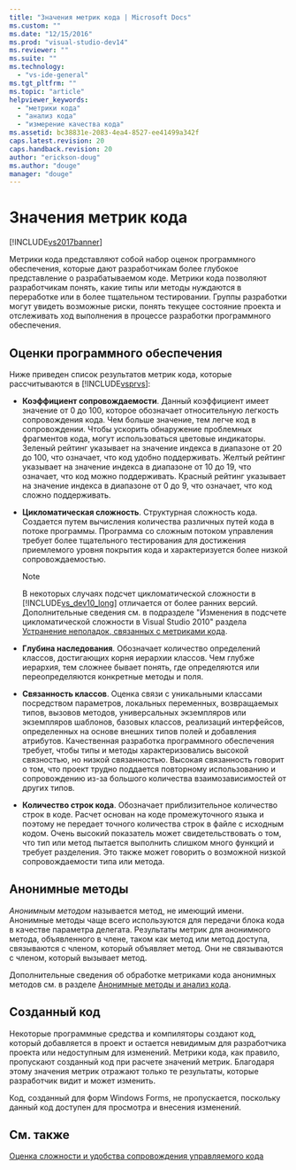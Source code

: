 ```yaml
---
title: "Значения метрик кода | Microsoft Docs"
ms.custom: ""
ms.date: "12/15/2016"
ms.prod: "visual-studio-dev14"
ms.reviewer: ""
ms.suite: ""
ms.technology: 
  - "vs-ide-general"
ms.tgt_pltfrm: ""
ms.topic: "article"
helpviewer_keywords: 
  - "метрики кода"
  - "анализ кода"
  - "измерение качества кода"
ms.assetid: bc38831e-2083-4ea4-8527-ee41499a342f
caps.latest.revision: 20
caps.handback.revision: 20
author: "erickson-doug"
ms.author: "douge"
manager: "douge"
---
```

# Значения метрик кода
[!INCLUDE[vs2017banner](../code-quality/includes/vs2017banner.md)]

Метрики кода представляют собой набор оценок программного обеспечения, которые дают разработчикам более глубокое представление о разрабатываемом коде.  Метрики кода позволяют разработчикам понять, какие типы или методы нуждаются в переработке или в более тщательном тестировании.  Группы разработки могут увидеть возможные риски, понять текущее состояние проекта и отслеживать ход выполнения в процессе разработки программного обеспечения.  
  
## Оценки программного обеспечения  
 Ниже приведен список результатов метрик кода, которые рассчитываются в [!INCLUDE[vsprvs](../code-quality/includes/vsprvs_md.md)]:  
  
-   **Коэффициент сопровождаемости**. Данный коэффициент имеет значение от 0 до 100, которое обозначает относительную легкость сопровождения кода.  Чем больше значение, тем легче код в сопровождении.  Чтобы ускорить обнаружение проблемных фрагментов кода, могут использоваться цветовые индикаторы.  Зеленый рейтинг указывает на значение индекса в диапазоне от 20 до 100, что означает, что код удобно поддерживать.  Желтый рейтинг указывает на значение индекса в диапазоне от 10 до 19, что означает, что код можно поддерживать.  Красный рейтинг указывает на значение индекса в диапазоне от 0 до 9, что означает, что код сложно поддерживать.  
  
-   **Цикломатическая сложность**. Структурная сложность кода.  Создается путем вычисления количества различных путей кода в потоке программы.  Программа со сложным потоком управления требует более тщательного тестирования для достижения приемлемого уровня покрытия кода и характеризуется более низкой сопровождаемостью.  
  
    > [!NOTE]
    >  В некоторых случаях подсчет цикломатической сложности в [!INCLUDE[vs_dev10_long](../code-quality/includes/vs_dev10_long_md.md)] отличается от более ранних версий.  Дополнительные сведения см. в подразделе "Изменения в подсчете цикломатической сложности в Visual Studio 2010" раздела [Устранение неполадок, связанных с метриками кода](../code-quality/troubleshooting-code-metrics-issues.md).  
  
-   **Глубина наследования**. Обозначает количество определений классов, достигающих корня иерархии классов.  Чем глубже иерархия, тем сложнее бывает понять, где определяются или переопределяются конкретные методы и поля.  
  
-   **Связанность классов**. Оценка связи с уникальными классами посредством параметров, локальных переменных, возвращаемых типов, вызовов методов, универсальных экземпляров или экземпляров шаблонов, базовых классов, реализаций интерфейсов, определенных на основе внешних типов полей и добавления атрибутов.  Качественная разработка программного обеспечения требует, чтобы типы и методы характеризовались высокой связностью, но низкой связанностью.  Высокая связанность говорит о том, что проект трудно поддается повторному использованию и сопровождению из\-за большого количества взаимозависимостей от других типов.  
  
-   **Количество строк кода**. Обозначает приблизительное количество строк в коде.  Расчет основан на коде промежуточного языка и поэтому не передает точного количества строк в файле с исходным кодом.  Очень высокий показатель может свидетельствовать о том, что тип или метод пытается выполнить слишком много функций и требует разделения.  Это также может говорить о возможной низкой сопровождаемости типа или метода.  
  
## Анонимные методы  
 *Анонимным методом* называется метод, не имеющий имени.  Анонимные методы чаще всего используются для передачи блока кода в качестве параметра делегата.  Результаты метрик для анонимного метода, объявленного в члене, таком как метод или метод доступа, связываются с членом, который объявляет метод.  Они не связываются с членом, который вызывает метод.  
  
 Дополнительные сведения об обработке метриками кода анонимных методов см. в разделе [Анонимные методы и анализ кода](../code-quality/anonymous-methods-and-code-analysis.md).  
  
## Созданный код  
 Некоторые программные средства и компиляторы создают код, который добавляется в проект и остается невидимым для разработчика проекта или недоступным для изменений.  Метрики кода, как правило, пропускают созданный код при расчете значений метрик.  Благодаря этому значения метрик отражают только те результаты, которые разработчик видит и может изменить.  
  
 Код, созданный для форм Windows Forms, не пропускается, поскольку данный код доступен для просмотра и внесения изменений.  
  
## См. также  
 [Оценка сложности и удобства сопровождения управляемого кода](../code-quality/measuring-complexity-and-maintainability-of-managed-code.md)